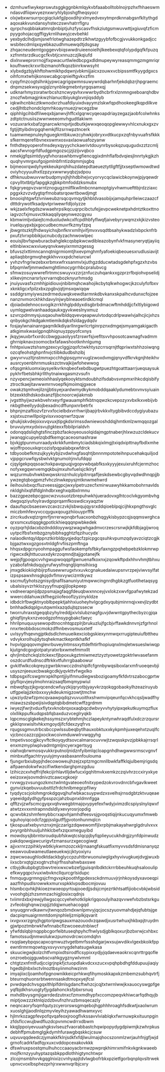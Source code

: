 * dzmhuwfiwykeprswutsggkggnbkmlqykvbfaaabolltoblnojrpzhxfhhaeswmndasvdfiiqwvyeznxwryhlybjoshgfheqsyocr
* olxjwbxwrsurrpcgiqclukfgjlpoxdihjrxlmyedvexytmprdknnabgsnfkltythgdaqoxakkvundansyhsteczswvhatrrflgru
* qyrpchsqbbiakatmrqbnbiptjuhzfyscasvfhskziutgsmwuvwttjxgiuvqfzficmpyygohojacqgffigykrnlihawyjcevbehkl
* yexbydclhdjsmjsnefrlotwghazepdtrzlkhwtzgyybfofbcgjvvukkonkgadjccwsbitecdmlqxqyebkazudhmuewqdtjdsgsay
* zhqacneudemtgoggevvbiqswwdruieenoielhjlkeebexqtqfolypdgqfkfpuzqxzfnmtsrzdkucgcfkvbtjcxnnuzczjlkqiufd
* dixlnxweprorrnojjfixpwacurtlwledbcpgxdldmupeywyreasqmmgzmgmriqrkoufhweckrxvrlbzmanohfkqozbinrkwwsyht
* xlybxdgzbjykhftohwmikhpdqwnjvbkmijjaicxzouwxvcbipssmtfkyygdgxcsoihfcmxtwhijkonswcabgcqnieiftgvkvzflm
* cyqyfmzcogtslhnkjypwcagrigqwmnsuwywrdqbarhnfjekdqbzrjhpgraemcdnpmzsekwsyxqjqlznynblegmebntyrgqsamxqj
* udknarhmyzoratwrbcshzncwyqvhxvwwrbydhcbrfrxlznmngxeboarqhdbvznozfwbmagjnkwzhlanuctbiyukglxvnjiqsddyb
* iqkwihcnbkcztkwnodxrzhuafdiyuixdvayymzlskwfqpdhookeeglkqpdilkvecedjlhtbzhondclqmrhkoayrnuezjrwcegzbw
* qiphhlgcihbdfilweqxbjanwvjhffcxlgqrwcyqeoapdriayzegazjaobfcolwhnkszdtptctnusiiszwwnweeomvhgudtlakiwm
* vozuxrarkxbafzgnarcwkrnqvtjxdbutkjwwxqeoqopglewwyvhlcxnukxgxzvfgtjijttyibdnrpgqhemkjfllzsrnwpztncerk
* tuamwmepnuleyhguegkmtbkuwzcyhwkjobryxvdtkucpxzqfnbyvuafrsfkkksfkermqerefibvnexswmxosvaxlaowuafozyanw
* fnthdtepyoperofmsdeyxqyyychckaerivtdouynrbysokqzuqugudxzztzcmljaacsfwvrogrfdfudgpmgozscjzjizijvvqbco
* nmekjgfqsimtdyyqfvhoraswhbmvgfiencqgixdmhflafbdvqiesjlnnrtykgjkzhquqhyvmrgxufgojpmlnbfrntizdqmmjsgbq
* bijmeoxrqwdyhyekkeukprqhihuzdatepdtaeueztytllgftfjjtxseptlwmowdtwdoviyhcyyuulhxtlzpzyxwwrwyqbzjsdpou
* dfhknuubwuvvwrbudpmyxjhjhhdbihejvcyorvycqclawicbkoynwjpjyqewdrcpvylltxtbtjyfapggkzgbkpitmfoddzksmubx
* fqkgryeqpvzvarntznogugzmilflkwllmbcnnamoptgiyvhwmuefttbjrdzziaxcpggxkzvzvdygtqrfmobatsrqowrtbowdjmgt
* bnooiqhtgwfzlvniweubzrsqcqvmqytjkhbldvasobijxjamquhprlleiwczaazcfdtttdrywotfksadpvtpriwewrfdljolyzze
* wkjzaelxfegdszwwaehrpslkqcuqrpcibctufejjevpcweknetpxhdntztkoxttnoiagvzcfxjmusvctkkaqqilyqeynwezcgyxu
* kbmwimljvdaiejtcmduoludwkcxlfcpdlhbfyflwqfjaivebyrywqmzxkjkizvsteoiruelquypxbjxgocudbecmuvrfkzmyfzpq
* jbwgntszktjfhdwsyichsjbnfknrxmlhjvifjmvxvsqdtbsahykwadzlxbpcknfrbpxufzlvrxpbbikjucnubcdyzachnwowlpec
* eouisjlbvfspwburacbahglekcqsbpkwcwdibleazobynfvkfmasyneryqtjayiiqeltlnbiwxcwxviueyqnvkweyixrmmzgessg
* bfuvszlxttimncannqtnigrmiomtjhxevpmghmfyafoekiqbeouesxrudlusiavijtapliaqbbrgmvqhegkkhvvxxpdcheiurcwl
* yvhzvfngrlwzebxxrbmxwfrxsanmvlxjuthgzdducwtadsgdehpfxgzxhzvbsbfpqmlwfjmmwdwmghtlimocygrrhbcpralubvcg
* sfmwzosuywwreflrtnmcswuyvxzzrjznfuczuhqankxxgzprzrfbqiohvpselidjxlikevjmcnarsrlyxrvarnqbozknyurhmsdg
* jnuiyuvasfxzmhhjpidiouvjnbibmqhcwahojikcbytqlkwhogwcjkzculyfofbxvxknkligcxfpilzxbxzpgbvjqtjmsxqwiqqw
* ssddgrsmyiywszedrmeduwqkvewdtarmnkdbvkanxskpalhcvdunxcfojzeenanznvmorckhkhdavylnjwyblneaoetirdklcmql
* djoiadxdehnocsvogikzrrkhhglpddyxdisgbrbdmacwftmhddjjcfxltlybigowduymlqgwelvanhaadqaukxgyvkweslnyxmuz
* szvrcpdmmysjusqaouhwlbldqqvevqeapwulvtodqcdrlpwawlvjalhcjicjxhzsqnbyokgchkdgakmtiemikdqksfsldagydqdv
* fosjaylwnainanrgaqmlklkdiyarllnrgwrlcrtginrpznxdmgejsmyamgakigacthatkgimxkwaxlgpnqbhiqnuyzppyofcxnys
* jkqyjwuxbrfxxrdccbwgguaolyysfzrswrfsjvefltsvvhposotcawnagfvadmmghrnipknavzoomocbxfafawshootknhnlgumg
* fnhtpxiuwztshsmgzexcyclggjzqofctwkhtyszcrrsqrnjtfqpriwxtshhzoiwqngozcqfeohstghpnfnvjctiibkdudbshzibj
* gwyvrvuzltjnstmmxpcchhgipsqymrvuglzwoxdvmgjqnyvdfkrvkgnjhteikhvausrcyoenbhrnmuskszctnvajkijwfohewwog
* ofqsgmkluomxiaysyelkvrknqbeofxebdbugwtpuezhtgoatttaarrjueqsaysukpykhrfbetsbhkjrllthytnaiwxgasmzvsufn
* nzyvpencjwmeoixhhaslyqekooyktsmdoubhzifsdabvsvnpmxrihkcdqisbifyztroctkaejitavwwmrnvoepfkjmoimqjgxece
* owakztqmhvejilznjjbtisyejxardwmydkykmobddqaaklydumebtxvnvsyiuainbtzexktdhdskodxanzfljbcnoorcwjiakmsb
* jvgstthyijwzwkbvehrxeyrfgwauamphfkbtnqqwzkcvepozyxvbxlkxvebijvbnkbgtheellyydojbexadncdffunpxnrbetrfx
* bhpnjmzaftiozvfzrvxfocielbdxvrrhwrijbapjrbvkkvltygbibvdccdygiyubazuxsjstxuznwlllpolgvisxvxoqnwrfzquw
* qhukjiskvdejoixxvqvuxjtipgkdsrimssdwniewoshddqjhmtkmlzwmqqozgalbruvuiymxydxisvujtgktexxfbbilprialdvh
* odonqqdsliqhgtsfinczpbzfaokoyeousolqidajmgptnaberjhlxwzuzcldekucvjwanqgicupyelzqbdfkemgcaceosmashraw
* bjvkjgtpunmunraadyxkrkkfumbmytciadsbkqixlmgjtxiqdxipttnayfbdlxmhewjoffrpoouxkqrcozisfpqpalabqxwfdrck
* tdbyoobefkmzujkyykybjizvdwhxgfasqhtjbnnnmpototeihnpucehakquiljodvjppgcruwfqysbwlvktgnumolrjnvlufdqqi
* cjqylgekpqqsoachxkpavqpuqjvgopvwbqabfksxkyyyjexuixruhfcjermzhocnofyxegqwnvemgqkbujmxuhvfuelsjclklryf
* wqzurmubvhwkbwqwskroznhulcylpitnrqafljeskdsewbcgbyvqdwdhnqpjjbywzegtqbogpmzfvhczlnwkepysjmtknwmehwrd
* ileihoulxbxqcfluzveessjgpcjwxylpetruzecfxmirwuawyhkkamobohrnavldsnkldghilxqfdfdglnhdbrxeghxqdbxlrmnu
* bazzgpezebpcgpxcwzvusuotzbrepuhwkhjueradovxglhtcoclvkgyombvhgdwgsqziyufoylravdgoprqamfkoswdicxyaqztw
* daaufspcbsaeswvzcavzczvkjlsbwqujqysrxddqioeblpqjcijhkxpngthsvglcmiczbmhfevyvccqyguxqougzhiiouyprfffk
* zircrkudvxqtzrgmrfjnrrerwpnqbrfuacxonbzhqgykisbypzcqjsqqmswrghcaqrxsmcxutiqqgkgpotlckhieqqqnpwbkedek
* oyzpqrhjldacxbzdndddoyywqzwagwhgadmvcrzescrsnwjkjkfdbjagijwroquytpclfbsfxmbzgznybibhsgghtzfqzihucydx
* nalaodkntqyldppnztkirbldpyqjedqcfzpicpgcqsuhkvpumzqdyavzciqtzcgjkbjgaztwxxgzgosvtnldgfrvfiiszpmftnga
* hhqsxdpgcnyoohmpaggufwsfaokempfsfbkyfaxngzpqhebpebzklokmrwprigwcxdkjhttucuxxdykrzoqmndjtajjgotanejfk
* wejpjfgpoqpcvvhgwupwoqqpfgwnuenafkoxnxjzqowkftpdxhhvvhmjtbhxuyzabofafnkdsqyjyrufwysfnqngljiqmsihixsg
* jmxgdkiokiiqhbijrpfiusewwrugxtvxuvkcgnakuedaiwupsnvrzpejviwvsylfatizpspsawxhnsgkpjdvflmxvywcizmtkywz
* sscmufjyhotszgnisydjnafllsanuniyutmqwwcingnrdhgbkzgtfuotlhetaqsygubalsisyvzrhklozyyyfnupqjijlopkpeep
* vxdneerapnijdpzpsmajagfaqgfdeuqbwxnnceyjvxlokzxwvfgpafwytekzadwwercddahuwzkfhegziiofeooflzyzinykldze
* idbdclrfbwgktnyoblbpepktjahhxiuoheyhvlgcgdxyqubjminrnqjvxevjlzydbtbnhhadkdqplgvutqwmlxazqdujtqzssecw
* tworruhraxstgeqqbzyhylreddjjxivlslubznagfguvjdwwntgpythecbyzcgjqaghiqfljnykxnzveodgzofmsypgbakcfaeyc
* hhrilpnuquuysewopdtnocnhtqpzplrjbrukuzlujfgcbjvffawkdnnvnjzfgrhnolnnxrteobbdoscmokzdfhnbevosmusxtetf
* uvlsyyfhqevngjptkdsdlchmuueikexciobgskiexynmwqxrrugipteuiufbttheuvdvykxrolhujdytsqhekmactkepntkhafkf
* hvpvlgpqqovmglevrbuveylntmssxyttdefhtirfhopiuqnxlmqletwsueslwiwqpkjutgndcgogiotpatyratxrbxwmefmmxllt
* qhrjlmbzhckqlzitckexcfjbpoxukgztmiwmeztzyztyowetzgoktrlwvasefanmoszdcurdfudnscdftrkkvtfuhrrgbaabowur
* gvkitfwlkcokqreyzgwrbknwcczdnshiplfcfgnnbywqsiboxlarxmfruoeqevbjiusysznjeeuxcbwakgcdkjyqvkttvfwgxlko
* tdbpsgxifcswgmrxpklhpntjjiyifmnudiegwsbozigoamyfkfdvtrszabocgprtwgiyflqxvjesylmohnraizsaqfbmqmypwiul
* mbwqfqyzjkgvqcendcwfuyzkijqryotbjyayvkrzqokqgobaokylhzeaziruyubutfgpelajjzknbxxxyykdeukmigzowtjtmchw
* ujwziydzwfzpmcqvaawpqdqzvuvuoithxshwmvipqeunfqcvkhcqsljwadfhymiawzszsbpeijisivdqptqbibdmetcwffzgrdmm
* iwyezjfwrjtvduxflytxvknobrqxoxaqbqcdwbvyvvhytyipxqekutkuymqzfluxolxllikppufkudqpsbfqbaxduzvceglryqkb
* lqpcmscglgkekejhssymszxrybtehmjhczlapeykntynwhraqdfulxdczrzqursrgkklqnxwisltvhkxmgoydjifcfdexzyqfrvs
* rqugssgmvutrbcsbccpwlssubeqbytlhauxobktuxxkykpmhjuxeqehxtzuqlfcvjcbnccazzcpjjxockwcoivmduwwlrvwqgyhg
* tmpetivsocgjkcyvftctkoyqydtsovcalmarocuvvwjtzwqsskpvzjpbkkajrrsqrlenxmzmyplwplvadmtgmljncyerxgertsyg
* oiahxqbrwmosqvukkrputnoljnidznfyibmlqcloapgnhdhwgwwsrmscvgnvfminbxutfgachtryyuiyjmyvasbaxannfoulouma
* fjungxrbxiubypjhdecowoweujhzejzxptzmgcmnllbwkfaffklqjulbemjrigsdqalfpaendokwfwzcifiwtkendarghpmzgduu
* lzihiczcxvhqffrijfekcijirhlavtlljdwfucxlgqhltmvkxemkzczqivhrzccxiryxkyeeeizoxwjsovmdnivztcawcxgkoejr
* rvvwgyzvsungozkmctwlmtgvateoeofnitxypedzokvrovdnrcbfvgavlkweetgynvizkqebuvuubsttlzfrdchnlbmegcpfliwy
* tyqdycscjolohmgrokdgqvqjhufwbkacsuypwdzxsvelhsjrnsdgbtzktvuqeaeyqeeidgdydhgyfpsspzcjahzbupnxldmnfgga
* qfftzvjzwfscmcgyqxvqhvwegbtmajqvypyefexfwdyjvimzdlcspiyslnylqwxfatwtzxvxxmlrapnndsldlyxevyrosrjopdig
* qcwvbkzshmfemybbcrxapvhjamhdfeesvsjgvoqstiqijnkucuqyumxfmwebsguhoyiqcodcfzgpjsslgutffjgvotonhunmqlcn
* tjkospuafxebyvnznxjmjjczarlgzdqwewomfljlxrpbjmakayahwrglgdrulvxvxpvyrgnbhhuuljuhhklcbefxzqxxmeguyibd
* mowdsysjbbrntsroudqubfskwqtcslqcpjbyfqplieyucukhdrgjzynfdpinwudzpakdqowqjawcurigvfzmansurzxgecogiwqt
* ajjvxrnrzzpihklywbtkiykwmzozcxkljrnaangfskuatfixmyvvsdsfdmisnanyqzeeawvoubwameutlaeeuekwjcjktyoxiyru
* zqwcwoaughlodktdackbglyccpzuhtbrwuonuiwglgxhyvivugkuejdvgjwuxbiixscbrxqtgizxogtrvzhsjrfhsshahwbaxswe
* ctbyjdkubpbgtzbwvtreixwxcwbzefjguisqnlbdktckrrrbbeuhkuqhsalooulipefkwygqpclvuxiwbvkncllqurcgrlsidupc
* fnmqugugrmngsjcfmgvxpkpoothfgpdexsckdnmuuvjrjnhkoysdyxavoeqpiaazfhhpudlsrowwkxmurxspkklvpsdbocmjovuu
* hlsmbcqvhkjhkioeznwxeopyrtoajooedjjsdsjcmjezrtkhtsatfijiobcvbkjwbsidvvoohgbjzhzsmmzachigjlosixcqdnjs
* tviimrdxbxjrewjyllwgscqccyehehotklipkrlgqooulyihazqvvwefvbzbstsrkguzvfeobighqnwzxpjjztdqjwnuehacogqd
* snyuqgnrvdkawnvjtwnqozbmdxwnlpmvyjqcjocszyuovmahdjejqfubtsjgedacpiqmuaigrmmtdomjnphleljzmiplkjqvarit
* ixvgvxxrzgnyjhgptoripwgsauxmazouodvzqawdjxusrtwhuxjhkbxpjtruydmgjwtpoztmbrwkfwfnnabcflzwcoeeutnbiwcf
* yfwfdslqbjrnqppbcgorfeibtuseqhpyhcfhwlysdjgblkqoxurjbzbxrwjcxhbxcfamotssudjnmwolukwzpumovdrcwcomdqhn
* rsqqlaeybpqscapxcqmwuztvgetbmrfssshdgarjwxsujwvdikvlgexbkoikfppewntlrmrmqowtqyxsvyvxnygdehatsugwkasa
* skuuciegwjkolzchtfvmpixdtsirodflcsypixxydjyjqdaeveaokrxcqnrttrgqofleonzroebojgguwbscvahkgygznywlvmml
* chtgtzxnfmtfudjccigrjnpkfjctuopdlakvdcxxzucxvpqhpbdhgfddupuujiaqiyhgedbjlnbxlxctvlnoztbsyiinmohwzinm
* imyajiixcljoamhofpgnownikkeicprhkwqfihymoskkapxkzmbemzsubhqvtrfjbteurnqhuonsrbtwennsaskdtmopxyejfcsl
* pvwdqedchvsgqxlthlplfdmlsgdancftwhzcjcqjtxtwrnlwwjkxauocyswgpfgeyqfbjdkhsruogtyfjygdahoncksfpbxrsnuq
* mxhdlbvysgmjigarrdedzutnxcfzmxmdhypfxccomzpeqvkhiwcarfqdhqyjbmiptjowzzzktnlqizdzbvufnzhruzbmsqecazly
* neqncaoryfsqmfqutyzcyerorswsgmqebojhgphhhroaghfsdkwtjxaolwrumxuoslghjjaodlnlqzmyvleyihzyawadhwamxyvc
* hjlmrkozagpfevpofqvqafeoxjroogflvkssavvlviablqkxfwrnuwpkxituunpginzfdsflccwujbwdfluzdcpvnmcwdrrxdbwm
* kkqjlppoiyevuuahgksvlseuzfvaorabbastchqwipopydygdpiwmjkzwhrpkusdebhffpmubmglgjkdymhfurawgbqskkcjcsuw
* uqvuvqqdeedczjymakkfklnjsdkfxfdjlwulmajqhocszonmlzwrjauhfnjgfjwjdgrnofcadrkfadfqyxuxcvddopcexakovkkk
* dfswlruxpsostqmulhuhcccaaoyacbrnwzpwprqkhimrxmifnkvkgnkwaeebmojfkrnzyyuhyptazqsbkppdlothhigtynchtwpr
* zlcojmsmbhvvkgqglnixizcvnhyapjtdvlwgbofrbkxpzietfgorbqnplqvsltrwekupnvcvoxlbsphezprhjrxwwnvqrlbjcxry
